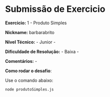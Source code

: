 # Submissão de Exercicio

**Exercicio:** 1 - Produto Simples

**Nickname:** barbarabrito

**Nível Técnico:** - Junior -

**Dificuldade de Resolução:** - Baixa -

**Comentários:** -

**Como rodar o desafio**: 

Use o comando abaixo: 
```bash
node produtoSimples.js
```